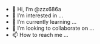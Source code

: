 - 👋 Hi, I’m @zzx686a
- 👀 I’m interested in ...
- 🌱 I’m currently learning ...
- 💞️ I’m looking to collaborate on ...
- 📫 How to reach me ...

<!---
zzx686a/zzx686a is a ✨ special ✨ repository because its `README.md` (this file) appears on your GitHub profile.
You can click the Preview link to take a look at your changes.
--->
